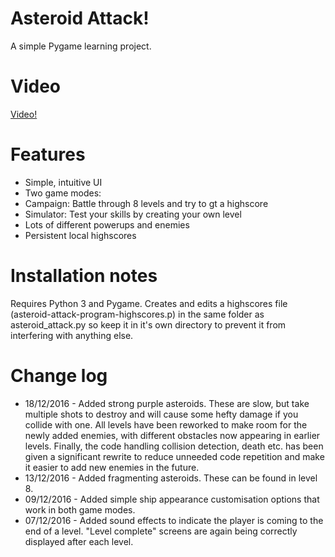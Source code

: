 # Asteroid Attack!

A simple Pygame learning project. 

# Video

[Video!](https://www.youtube.com/watch?v=qiWfpnrnH_w "Asteroid Attack")

# Features

* Simple, intuitive UI
* Two game modes:
* Campaign: Battle through 8 levels and try to gt a highscore
* Simulator: Test your skills by creating your own level
* Lots of different powerups and enemies
* Persistent local highscores

# Installation notes

Requires Python 3 and Pygame. Creates and edits a highscores file (asteroid-attack-program-highscores.p) in the same folder as asteroid_attack.py so keep it in it's own directory to prevent it from interfering with anything else.   

# Change log

* 18/12/2016 - Added strong purple asteroids. These are slow, but take multiple shots to destroy and will cause some hefty damage if you collide with one. All levels have been reworked to make room for the newly added enemies, with different obstacles now appearing in earlier levels. Finally, the code handling collision detection, death etc. has been given a significant rewrite to reduce unneeded code repetition and make it easier to add new enemies in the future.
* 13/12/2016 - Added fragmenting asteroids. These can be found in level 8.
* 09/12/2016 - Added simple ship appearance customisation options that work in both game modes. 
* 07/12/2016 - Added sound effects to indicate the player is coming to the end of a level. "Level complete" screens are again being correctly displayed after each level. 
